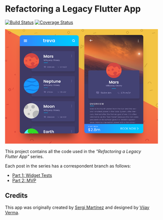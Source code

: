# Refactoring a Legacy Flutter App

[![Build Status][0]][1] [![Coverage Status][2]][3]

![App preview][4]

This project contains all the code used in the *"Refactoring a Legacy Flutter App"* series.

Each post in the series has a correspondent branch as follows:

* [Part 1: Widget Tests][7]
* [Part 2: MVP][8]

## Credits

This app was originally created by [Sergi Martínez][5] and designed by [Vijay Verma][6].

<!-- Travis -->
[0]: https://travis-ci.org/lucasmbraz/planets.svg?branch=part-2
[1]: https://travis-ci.org/lucasmbraz/planets

<!-- Coveralls -->
[2]: https://coveralls.io/repos/github/lucasmbraz/planets/badge.svg?branch=part-2
[3]: https://coveralls.io/github/lucasmbraz/planets?branch=part-2

<!-- Preview -->
[4]: images/planets-preview.png

<!-- Credits -->
[5]: https://github.com/sergiandreplace/flutter_planets_tutorial
[6]: https://www.uplabs.com/posts/space-travel-ui

<!-- Branches -->
[7]: https://github.com/lucasmbraz/planets/tree/part-1
[8]: https://github.com/lucasmbraz/planets/tree/part-2
